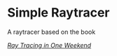 # Simple Raytracer

A raytracer based on the book

[_Ray Tracing in One Weekend_](https://raytracing.github.io/books/RayTracingInOneWeekend.html)
